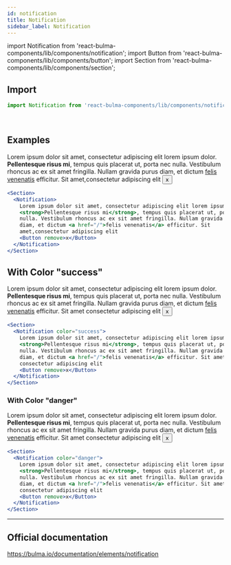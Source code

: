 ```yaml
---
id: notification
title: Notification
sidebar_label: Notification
---
```


import Notification from 'react-bulma-components/lib/components/notification';
import Button from 'react-bulma-components/lib/components/button';
import Section from 'react-bulma-components/lib/components/section';

## **Import**

```js
import Notification from 'react-bulma-components/lib/components/notification';
```

<br />

## **Examples**

<Section>
  <Notification>
    Lorem ipsum dolor sit amet, consectetur adipiscing elit lorem ipsum dolor. <strong>Pellentesque risus mi</strong>, tempus quis placerat ut, porta nec nulla. Vestibulum rhoncus ac ex sit amet fringilla. Nullam gravida purus diam, et dictum <a href="/">felis venenatis</a> efficitur. Sit amet,consectetur adipiscing elit
    <Button remove>x</Button>
  </Notification>
</Section>

```jsx
<Section>
  <Notification>
    Lorem ipsum dolor sit amet, consectetur adipiscing elit lorem ipsum dolor.{' '}
    <strong>Pellentesque risus mi</strong>, tempus quis placerat ut, porta nec
    nulla. Vestibulum rhoncus ac ex sit amet fringilla. Nullam gravida purus
    diam, et dictum <a href="/">felis venenatis</a> efficitur. Sit
    amet,consectetur adipiscing elit
    <Button remove>x</Button>
  </Notification>
</Section>
```

## **With Color "success"**

<Section>
  <Notification color="success">
    Lorem ipsum dolor sit amet, consectetur adipiscing elit lorem ipsum dolor. <strong>Pellentesque risus mi</strong>, tempus quis placerat ut, porta nec nulla. Vestibulum rhoncus ac ex sit amet fringilla. Nullam gravida purus diam, et dictum <a href="/">felis venenatis</a> efficitur. Sit amet consectetur adipiscing elit
    <Button remove>x</Button>
  </Notification>
</Section>

```jsx
<Section>
  <Notification color="success">
    Lorem ipsum dolor sit amet, consectetur adipiscing elit lorem ipsum dolor.{' '}
    <strong>Pellentesque risus mi</strong>, tempus quis placerat ut, porta nec
    nulla. Vestibulum rhoncus ac ex sit amet fringilla. Nullam gravida purus
    diam, et dictum <a href="/">felis venenatis</a> efficitur. Sit amet
    consectetur adipiscing elit
    <Button remove>x</Button>
  </Notification>
</Section>
```

### **With Color "danger"**

<Section>
  <Notification color="danger">
    Lorem ipsum dolor sit amet, consectetur adipiscing elit lorem ipsum dolor. <strong>Pellentesque risus mi</strong>, tempus quis placerat ut, porta nec nulla. Vestibulum rhoncus ac ex sit amet fringilla. Nullam gravida purus diam, et dictum <a href="/">felis venenatis</a> efficitur. Sit amet consectetur adipiscing elit
    <Button remove>x</Button>
  </Notification>
</Section>

```jsx
<Section>
  <Notification color="danger">
    Lorem ipsum dolor sit amet, consectetur adipiscing elit lorem ipsum dolor.{' '}
    <strong>Pellentesque risus mi</strong>, tempus quis placerat ut, porta nec
    nulla. Vestibulum rhoncus ac ex sit amet fringilla. Nullam gravida purus
    diam, et dictum <a href="/">felis venenatis</a> efficitur. Sit amet
    consectetur adipiscing elit
    <Button remove>x</Button>
  </Notification>
</Section>
```

---

## Official documentation

https://bulma.io/documentation/elements/notification
